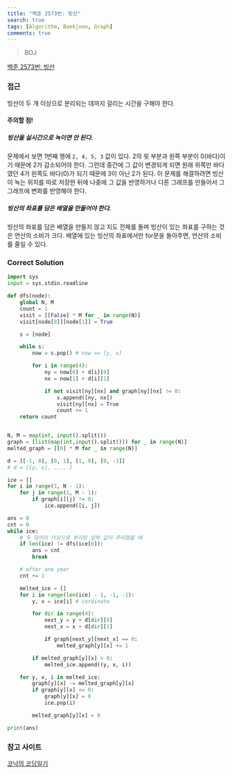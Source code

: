 ```yaml
---
title: "백준 2573번: 빙산"
search: true
tags: [Algorithm, Baekjoon, Graph]
comments: true
---
```


> BOJ

[백준 2573번: 빙산](https://www.acmicpc.net/problem/2573)

### 접근

빙산이 두 개 이상으로 분리되는 데까지 걸리는 시간을 구해야 한다.

#### 주의할 점!

##### 빙산을 실시간으로 녹이면 안 된다.

문제에서 보면 1번째 행에 `2, 4, 5, 3` 값이 있다. 2의 윗 부분과 왼쪽 부분이 0(바다)이기 때문에 2가 감소되어야 한다. 그런데 중간에 그 값이 변경되게 되면 원래 위쪽만 바다였던 4가 왼쪽도 바다(0)가 되기 때문에 3이 아닌 2가 된다. 이 문제를 해결하려면 빙산이 녹는 위치를 따로 저장한 뒤에 나중에 그 값을 반영하거나 다른 그래프를 만들어서 그 그래프에 변화를 반영해야 한다.

##### 빙산의 좌표를 담은 배열을 만들어야 한다.

빙산의 좌표를 담은 배열을 만들지 않고 지도 전체를 돌며 빙산이 있는 좌표를 구하는 것은 연산의 소비가 크다. 배열에 있는 빙산의 좌표에서만 for문을 돌아주면, 연산의 소비를 줄일 수 있다.

### Correct Solution

```python
import sys
input = sys.stdin.readline

def dfs(node):
    global N, M
    count = 1
    visit = [[False] * M for _ in range(N)]
    visit[node[0]][node[1]] = True

    s = [node]

    while s:
        now = s.pop() # now == [y, x]

        for i in range(4):
            ny = now[0] + d[i][0]
            nx = now[1] + d[i][1]

            if not visit[ny][nx] and graph[ny][nx] != 0:
                s.append([ny, nx])
                visit[ny][nx] = True
                count += 1
    return count


N, M = map(int, input().split())
graph = [list(map(int,input().split())) for _ in range(N)]
melted_graph = [[0] * M for _ in range(N)]

d = [[-1, 0], [0, 1], [1, 0], [0, -1]]
# d = [[y, x], ..., ]

ice = []
for i in range(1, N - 1):
    for j in range(1, M - 1):
        if graph[i][j] != 0:
            ice.append([i, j])

ans = 0
cnt = 0
while ice:
    # 두 덩어리 이상으로 분리된 입력 값이 주어졌을 때
    if len(ice) != dfs(ice[0]):
        ans = cnt
        break

    # after one year
    cnt += 1

    melted_ice = []
    for i in range(len(ice) - 1, -1, -1):
        y, x = ice[i] # cordinate

        for dir in range(4):
            next_y = y + d[dir][0]
            next_x = x + d[dir][1]

            if graph[next_y][next_x] == 0:
                melted_graph[y][x] += 1

        if melted_graph[y][x] > 0:
            melted_ice.append((y, x, i))

    for y, x, i in melted_ice:
        graph[y][x] -= melted_graph[y][x]
        if graph[y][x] <= 0:
            graph[y][x] = 0
            ice.pop(i)

        melted_graph[y][x] = 0

print(ans)

```

### 참고 사이트

[코낙의 코딩일기](https://conak-diary.tistory.com/89)
